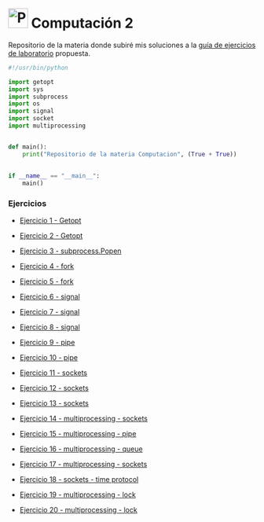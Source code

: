 <h1> <img src="https://cdn.svgporn.com/logos/python.svg" alt="Python" width="40" height="40"> Computación 2</h1>  


Repositorio de la materia donde subiré mis soluciones a la 
[guía de ejercicios de laboratorio](https://drive.google.com/file/d/12zM1alDGTa0GhSxO0xyQ_yTZEy-QL9JD/view?usp=sharing) propuesta.


```python
#!/usr/bin/python

import getopt
import sys
import subprocess
import os
import signal
import socket
import multiprocessing


def main():
    print("Repositorio de la materia Computacion", (True + True))
    
    
if __name__ == "__main__":
    main()
```


<h3>Ejercicios</h3>

<ul>
<li>

[Ejercicio 1 - Getopt](https://github.com/sebaF96/C2_practicas/blob/master/calc.py)

</li>
<li>

[Ejercicio 2 - Getopt](https://github.com/sebaF96/C2_practicas/blob/master/pycp.py)

</li>

<li>

[Ejercicio 3 - subprocess.Popen](https://github.com/sebaF96/C2_practicas/blob/master/ejecutor.py)

</li>

<li>

[Ejercicio 4 - fork](https://github.com/sebaF96/C2_practicas/blob/master/fork_4.py)

</li>

<li>

[Ejercicio 5 - fork](https://github.com/sebaF96/C2_practicas/blob/master/fork_5.py)

</li>

<li>

[Ejercicio 6 - signal](https://github.com/sebaF96/C2_practicas/blob/master/signal_6.py)

</li>

<li>

[Ejercicio 7 - signal](https://github.com/sebaF96/C2_practicas/blob/master/signal_7.py)

</li>

<li>

[Ejercicio 8 - signal](https://github.com/sebaF96/C2_practicas/blob/master/signal_8.py)

</li>

<li>

[Ejercicio 9 - pipe](https://github.com/sebaF96/C2_practicas/blob/master/pipe_9.py)

</li>

<li>

[Ejercicio 10 - pipe](https://github.com/sebaF96/C2_practicas/tree/master/pipe_10)

</li>

<li>

[Ejercicio 11 - sockets](https://github.com/sebaF96/C2_practicas/blob/master/cliente_juncotic.py)

</li>

<li>

[Ejercicio 12 - sockets](https://github.com/sebaF96/C2_practicas/tree/master/stdin_sockets)

</li>

<li>

[Ejercicio 13 - sockets](https://github.com/sebaF96/C2_practicas/tree/remote_shell/remote_shell)

</li>

<li>

[Ejercicio 14 - multiprocessing - sockets](https://github.com/sebaF96/C2_practicas/tree/master/remote_shell)

</li>

<li>

[Ejercicio 15 - multiprocessing - pipe](https://github.com/sebaF96/C2_practicas/blob/master/mp_15.py)

</li>

<li>

[Ejercicio 16 - multiprocessing - queue](https://github.com/sebaF96/C2_practicas/blob/master/mp_16.py)

</li>

<li>

[Ejercicio 17 - multiprocessing - sockets](https://github.com/sebaF96/C2_practicas/tree/master/echo_17)

</li>

<li>

[Ejercicio 18 - sockets - time protocol](https://github.com/sebaF96/C2_practicas/blob/master/time_client_18.py)

</li>

<li>

[Ejercicio 19 - multiprocessing - lock](https://github.com/sebaF96/C2_practicas/blob/master/lock_19.py)

</li>

<li>

[Ejercicio 20 - multiprocessing - lock](https://github.com/sebaF96/C2_practicas/blob/master/lock_20.py)

</li>

</ul>
